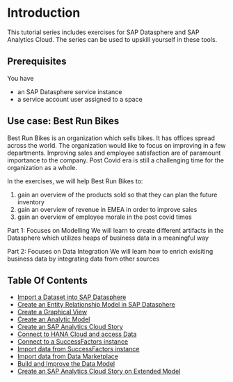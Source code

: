 # Introduction
This tutorial series includes exercises for SAP Datasphere and SAP Analytics Cloud. The series can be used to upskill yourself in these tools.

## Prerequisites
You have 
- an SAP Datasphere service instance
- a service account user assigned to a space

## Use case: Best Run Bikes

Best Run Bikes is an organization which sells bikes. It has offices spread across the world. The organization would like to focus on improving in a few departments. 
Improving sales and employee satisfaction are of paramount importance to the company. Post Covid era is still a challenging time for the organization as a whole.

In the exercises, we will help Best Run Bikes to:
1. gain an overview of the products sold so that they can plan the future inventory
2. gain an overview of revenue in EMEA in order to improve sales
3. gain an overview of employee morale in the post covid times


Part 1: Focuses on Modelling
We will learn to create different artifacts in the Datasphere which utilizes heaps of business data in a meaningful way

Part 2: Focuses on Data Integration
We will learn how to enrich exisiting business data by integrating data from other sources

## Table Of Contents

<!-- disco-toc-start -->
- [Import a Dataset into SAP Datasphere](./dsp_modeling_1-import-dataset/dsp_modeling_1-import-dataset.md)
- [Create an Entity Relationship Model in SAP Datasphere](./dsp_modeling_2-create-relationships)
- [Create a Graphical View](./dsp_modeling_3-create-graphical-view/dsp_modeling_3-create-graphical-view.md)
- [Create an Analytic Model](./dsp_modeling_4-create-analytic-model/dsp_modeling_4-create-analytic-model.md)
- [Create an SAP Analytics Cloud Story](./dsp_modeling_5-create-sac-story/dsp_modeling_5-create-sac-story.md)
- [Connect to HANA Cloud and access Data](./dsp_integration_1-connect_to_hana_cloud_access_data/dsp_integration_1-connect_to_hana_cloud_access_data.md)
- [Connect to a SuccessFactors instance](./dsp_integration_2-connect_sf/dsp_integration_2-connect_sf.md)
- [Import data from SuccessFactors instance](./dsp_integration_2-connect_sf/dsp_integration_3-import_sf_data.md)
- [Import data from Data Marketplace](./dsp_integration_4-data-marketplace/dsp_integration_4-data-marketplace)
- [Build and Improve the Data Model](./dsp_integration_5-build_data_model/dsp_integration_5-build_data_model.md)
- [Create an SAP Analytics Cloud Story on Extended Model](./dsp_integration_6-create-sac-story/dsp_integration_6-create-sac-story.md)

